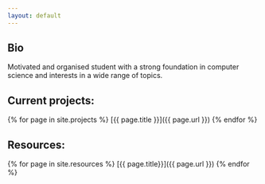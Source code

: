 ```yaml
---
layout: default
---
```


## Bio

Motivated and organised student with a strong foundation in computer science and interests
in a wide range of topics.

## Current projects:

{% for page in site.projects %}
[{{ page.title }}]({{ page.url }})
{% endfor %}

## Resources:

{% for page in site.resources %}
[{{ page.title}}]({{ page.url }})
{% endfor %}